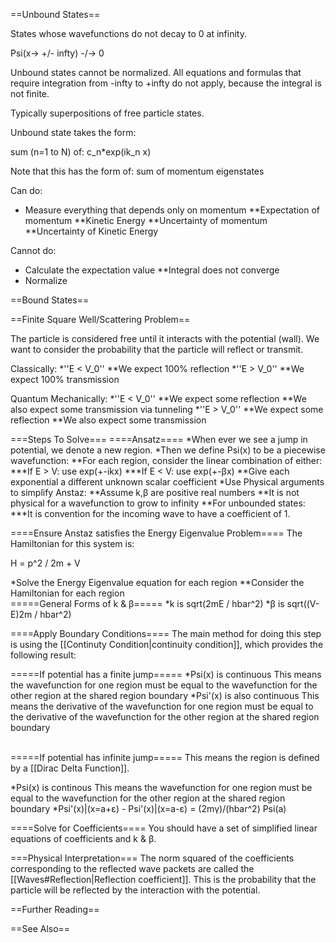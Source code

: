 ==Unbound States==

States whose wavefunctions do not decay to 0 at infinity.

Psi(x-> +/- infty) -/-> 0

Unbound states cannot be normalized. All equations and formulas that require
integration from -infty to +infty do not apply, because the integral is not
finite.

Typically superpositions of free particle states.

Unbound state takes the form:

sum (n=1 to N) of: c_n*exp(ik_n x)

Note that this has the form of: sum of momentum eigenstates

Can do:
* Measure everything that depends only on momentum
**Expectation of momentum
**Kinetic Energy
**Uncertainty of momentum
**Uncertainty of Kinetic Energy


Cannot do:
* Calculate the expectation value
**Integral does not converge
* Normalize

==Bound States==

==Finite Square Well/Scattering Problem==

The particle is considered free until it interacts with the potential (wall).
We want to consider the probability that the particle will reflect or transmit.

Classically:
*''E < V_0''
**We expect 100% reflection
*''E > V_0''
**We expect 100% transmission

Quantum Mechanically:
*''E < V_0''
**We expect some reflection
**We also expect some transmission via tunneling
*''E > V_0''
**We expect some reflection
**We also expect some transmission

===Steps To Solve===
====Ansatz====
*When ever we see a jump in potential, we denote a new region.
*Then we define Psi(x) to be a piecewise wavefunction:
**For each region, consider the linear combination of either:
***If E > V: use exp(+-ikx)
***If E < V: use exp(+-βx)
**Give each exponential a different unknown scalar coefficient
*Use Physical arguments to simplify Anstaz:
**Assume k,β are positive real numbers
**It is not physical for a wavefunction to grow to infinity
**For unbounded states:
***It is convention for the incoming wave to have a coefficient of 1.

====Ensure Anstaz satisfies the Energy Eigenvalue Problem====
The Hamiltonian for this system is:

H = p^2 / 2m + V

*Solve the Energy Eigenvalue equation for each region
**Consider the Hamiltonian for each region
<br>
=====General Forms of k & β=====
*k is sqrt(2mE / hbar^2)
*β is sqrt((V-E)2m / hbar^2)

====Apply Boundary Conditions====
The main method for doing this step is using the [[Continuty Condition|continuity condition]],
which provides the following result:

=====If potential has a finite jump=====
*Psi(x) is continuous
This means the wavefunction for one region must be equal to the wavefunction for the other region at the shared region boundary
*Psi'(x) is also continuous
This means the derivative of the wavefunction for one region must be equal to the derivative of the wavefunction for the other region at the shared region boundary

<br>
=====If potential has infinite jump=====
This means the region is defined by a [[Dirac Delta Function]].

*Psi(x) is continous
This means the wavefunction for one region must be equal to the wavefunction for the other region at the shared region boundary
*Psi'(x)|(x=a+ε) - Psi'(x)|(x=a-ε) = (2mγ)/(hbar^2) Psi(a)

====Solve for Coefficients====
You should have a set of simplified linear equations of coefficients and k & β.

===Physical Interpretation===
The norm squared of the coefficients corresponding to the reflected wave packets are called the [[Waves#Reflection|Reflection coefficient]].
This is the probability that the particle will be reflected by the interaction with the potential.

==Further Reading==

==See Also==
